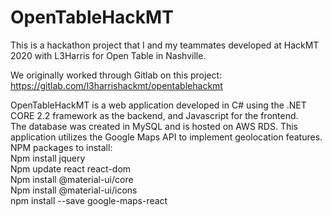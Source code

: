 # OpenTableHackMT

This is a hackathon project that I and my teammates developed at HackMT 2020 with L3Harris for Open Table in Nashville.

We originally worked through Gitlab on this project: https://gitlab.com/l3harrishackmt/opentablehackmt

OpenTableHackMT is a web application developed in C# using the .NET CORE 2.2 framework as the backend, and Javascript for the frontend.  
The database was created in MySQL and is hosted on AWS RDS. This application utilizes the Google Maps API to implement geolocation features.  
NPM packages to install:  
Npm install jquery  
Npm update react react-dom  
Npm install @material-ui/core  
Npm install @material-ui/icons  
npm install --save google-maps-react  
